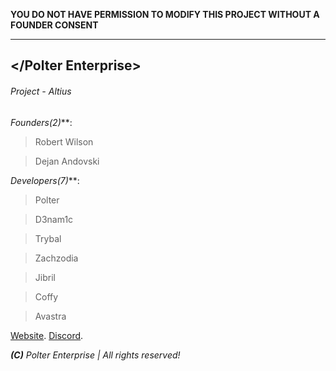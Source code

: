 **YOU DO NOT HAVE PERMISSION TO MODIFY THIS PROJECT WITHOUT A FOUNDER CONSENT**

___

## </Polter Enterprise>
###### Project - Altius

**Founders*(2)***:
> Robert Wilson

> Dejan Andovski

**Developers*(7)***:
> Polter

> D3nam1c

> Trybal

> Zachzodia

> Jibril

> Coffy

> Avastra

[Website](https://polterenterprise.gov).
[Discord](https://discord.gg/eVvPpe7).

***(C)** Polter Enterprise | All rights reserved!*
